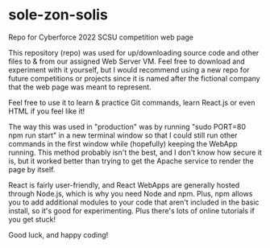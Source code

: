 # sole-zon-solis
Repo for Cyberforce 2022 SCSU competition web page

This repository (repo) was used for up/downloading source code and other files to & from our 
assigned Web Server VM. Feel free to download and experiment with it yourself, 
but I would recommend using a new repo for future competitions or projects since it is named after
the fictional company that the web page was meant to represent. 

Feel free to use it to learn & practice Git commands, learn React.js or even HTML if you feel like it!

The way this was used in "production" was by running "sudo PORT=80 npm run start" in a new terminal window 
so that I could still run other commands in the first window while (hopefully) keeping the WebApp running. 
This method probably isn't the best, and I don't know how secure it is, but it worked better than trying 
to get the Apache service to render the page by itself. 

React is fairly user-friendly, and React WebApps are generally hosted through Node.js, which is why you need
Node and npm. Plus, npm allows you to add additional modules to your code that aren't included in the 
basic install, so it's good for experimenting. Plus there's lots of online tutorials if you get stuck!

Good luck, and happy coding!
